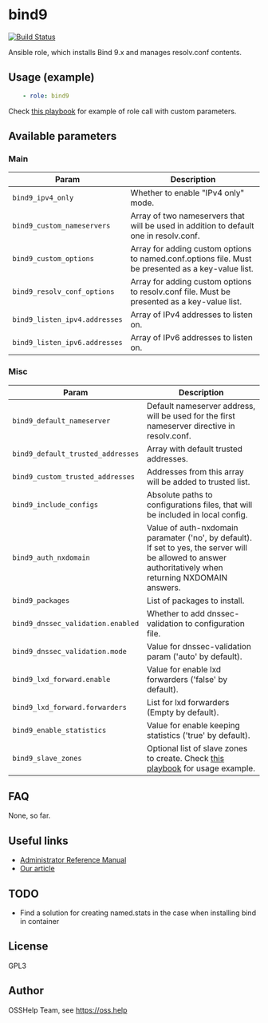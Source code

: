 # bind9

[![Build Status](https://drone.osshelp.ru/api/badges/ansible/bind9/status.svg)](https://drone.osshelp.ru/ansible/bind9)

Ansible role, which installs Bind 9.x and manages resolv.conf contents.

## Usage (example)

```yaml
    - role: bind9
```

Check [this playbook](molecule/custom/playbook.yml) for example of role call with custom parameters.

## Available parameters

### Main

| Param | Description |
| -------- | -------- |
| `bind9_ipv4_only` | Whether to enable "IPv4 only" mode. |
| `bind9_custom_nameservers` | Array of two nameservers that will be used in addition to default one in resolv.conf. |
| `bind9_custom_options` | Array for adding custom options to named.conf.options file. Must be presented as a key-value list. |
| `bind9_resolv_conf_options` | Array for adding custom options to resolv.conf file. Must be presented as a key-value list. |
| `bind9_listen_ipv4.addresses` | Array of IPv4 addresses to listen on. |
| `bind9_listen_ipv6.addresses` | Array of IPv6 addresses to listen on. |

### Misc

| Param | Description |
| -------- | -------- |
| `bind9_default_nameserver` | Default nameserver address, will be used for the first nameserver directive in resolv.conf. |
| `bind9_default_trusted_addresses` | Array with default trusted addresses. |
| `bind9_custom_trusted_addresses` | Addresses from this array will be added to trusted list. |
| `bind9_include_configs` | Absolute paths to configurations files, that will be included in local config. |
| `bind9_auth_nxdomain` | Value of auth-nxdomain paramater ('no', by default). If set to yes, the server will be allowed to answer authoritatively when returning NXDOMAIN answers. |
| `bind9_packages` | List of packages to install. |
| `bind9_dnssec_validation.enabled` | Whether to add dnssec-validation to configuration file. |
| `bind9_dnssec_validation.mode` | Value for dnssec-validation param ('auto' by default). |
| `bind9_lxd_forward.enable` | Value for enable lxd forwarders ('false' by default). |
| `bind9_lxd_forward.forwarders` | List for lxd forwarders (Empty by default). |
| `bind9_enable_statistics` | Value for enable keeping statistics ('true' by default). |
| `bind9_slave_zones` | Optional list of slave zones to create. Check [this playbook](molecule/custom/playbook.yml) for usage example. |

## FAQ

None, so far.

## Useful links

- [Administrator Reference Manual](https://bind9.readthedocs.io/en/latest/#)
- [Our article](https://oss.help/kb23)

## TODO

- Find a solution for creating named.stats in the case when installing bind in container

## License

GPL3

## Author

OSSHelp Team, see <https://oss.help>
